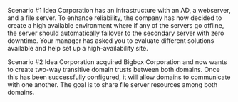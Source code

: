 Scenario #1 
Idea Corporation has an infrastructure with an AD, a webserver, and a file server. To enhance reliability, the company has now decided to create a high available environment where if any of the servers go offline, the server should automatically failover to the secondary server with zero downtime. Your manager has asked you to evaluate different solutions available and help set up a high-availability site.

Scenario #2
Idea Corporation acquired Bigbox Corporation and now wants to create two-way transitive domain trusts between both domains. Once this has been successfully configured, it will allow domains to communicate with one another. The goal is to share file server resources among both domains.
